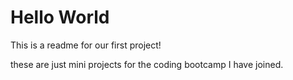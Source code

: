 # Hello World
    
This is a readme for our first project!

these are just mini projects for the coding bootcamp I have joined. 